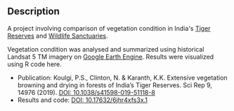 ## Description
A project involving comparison of vegetation condition in India's [Tiger Reserves](http://wiienvis.nic.in/Database/trd_8222.aspx) and [Wildlife Sanctuaries](http://wiienvis.nic.in/Database/wls_8230.aspx).

Vegetation condition was analysed and summarized using historical Landsat 5 TM imagery on [Google Earth Engine](https://earthengine.google.com/). Results were visualized using R code here.

* Publication: Koulgi, P.S., Clinton, N. & Karanth, K.K. Extensive vegetation browning and drying in forests of India’s Tiger Reserves. Sci Rep 9, 14976 (2019). [DOI: 10.1038/s41598-019-51118-8](https://doi.org/10.1038/s41598-019-51118-8)
* Results and code: [DOI: 10.17632/6jhr4xfs3x.1](https://dx.doi.org/10.17632/6jhr4xfs3x.1)
